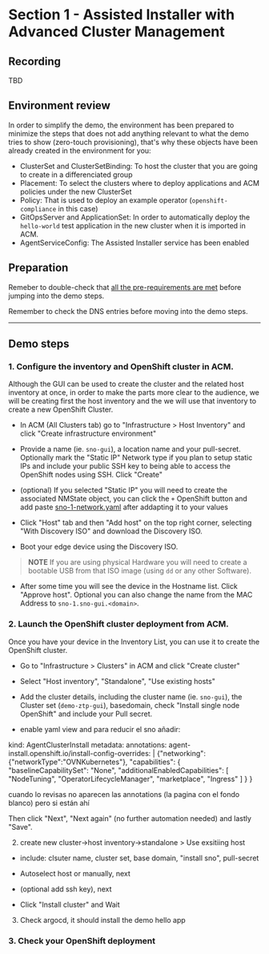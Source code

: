 # Section 1 - Assisted Installer with Advanced Cluster Management

## Recording
TBD


## Environment review

In order to simplify the demo, the environment has been prepared to minimize the steps that does not add anything relevant to what the demo tries to show (zero-touch provisioning), that's why these objects have been already created in the environment for you:

* ClusterSet and ClusterSetBinding: To host the cluster that you are going to create in a differenciated group
* Placement: To select the clusters where to deploy applications and ACM policies under the new ClusterSet
* Policy: That is used to deploy an example operator (`openshift-compliance` in this case)
* GitOpsServer and ApplicationSet: In order to automatically deploy the `hello-world` test application in the new cluster when it is imported in ACM.
* AgentServiceConfig: The Assisted Installer service has been enabled


## Preparation

Remeber to double-check that [all the pre-requirements are met](00-preparation.md) before jumping into the demo steps.

Remember to check the DNS entries before moving into the demo steps.

---

## Demo steps

### 1. Configure the inventory and OpenShift cluster in ACM.

Although the GUI can be used to create the cluster and the related host inventory at once, in order to make the parts more clear to the audience, we will be creating first the host inventory and the we will use that inventory to create a new OpenShift Cluster.

* In ACM (All Clusters tab) go to "Infrastructure > Host Inventory" and click "Create infrastructure environment"

* Provide a name (ie. `sno-gui`), a location name and your pull-secret. Optionally mark the "Static IP" Network type if you plan to setup static IPs and include your public SSH key to being able to access the OpenShift nodes using SSH. Click "Create"


* (optional) If you selected "Static IP" you will need to create the associated NMState object, you can click the `+` OpenShift button and add paste [sno-1-network.yaml](../demo-manifests/00-gui/sno-1-network.yaml) after addapting it to your values


* Click "Host" tab and then "Add host" on the top right corner, selecting "With Discovery ISO" and download the Discovery ISO.

* Boot your edge device using the Discovery ISO.

> **NOTE**
> If you are using physical Hardware you will need to create a bootable USB from that ISO image (using `dd` or any other Software).

* After some time you will see the device in the Hostname list. Click "Approve host". Optional you can also change the name from the MAC Address to `sno-1.sno-gui.<domain>`.



### 2. Launch the OpenShift cluster deployment from ACM.

Once you have your device in the Inventory List, you can use it to create the OpenShift cluster.

* Go to "Infrastructure > Clusters" in ACM and click "Create cluster"

* Select "Host inventory", "Standalone", "Use existing hosts"

* Add the cluster details, including the cluster name (ie. `sno-gui`), the Cluster set (`demo-ztp-gui`), basedomain, check "Install single node OpenShift" and include your Pull secret. 











* enable yaml view and para reducir el sno añadir:

kind: AgentClusterInstall
metadata:
  annotations:
    agent-install.openshift.io/install-config-overrides: |
      {"networking":{"networkType":"OVNKubernetes"},
        "capabilities": {
          "baselineCapabilitySet": "None",
          "additionalEnabledCapabilities": [
            "NodeTuning",
            "OperatorLifecycleManager",
            "marketplace",
            "Ingress"
          ]
        }
      }


cuando lo revisas no aparecen las annotations (la pagina con el fondo blanco) pero si están ahí






Then click "Next", "Next again" (no further automation needed) and lastly "Save".









2) create new cluster->host inventory->standalone > Use exsitiing host

* include: clsuter name, cluster set, base domain, "install sno", pull-secret


* Autoselect host or manually, next

* (optional add ssh key), next

* Click "Install cluster" and Wait







3) Check argocd, it should install the demo hello app













### 3. Check your OpenShift deployment






